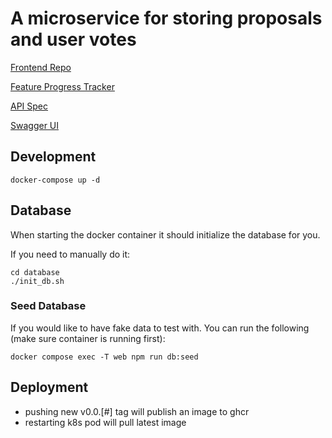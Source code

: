 # A microservice for storing proposals and user votes

[Frontend Repo](https://github.com/tulsawebdevs/website/)

[Feature Progress Tracker](https://github.com/tulsawebdevs/website/issues/91)

[API Spec](https://gist.github.com/helmturner/8cd1f67d54506f03f7e95e8c28bbf519)

[Swagger UI](https://tulsawebdevs.org/docs/api)

## Development

`docker-compose up -d`

## Database

When starting the docker container it should initialize the database for you.

If you need to manually do it:

```
cd database
./init_db.sh
```

### Seed Database

If you would like to have fake data to test with. You can run the following (make sure container is running first):

```
docker compose exec -T web npm run db:seed
```

## Deployment

- pushing new v0.0.[#] tag will publish an image to ghcr
- restarting k8s pod will pull latest image
